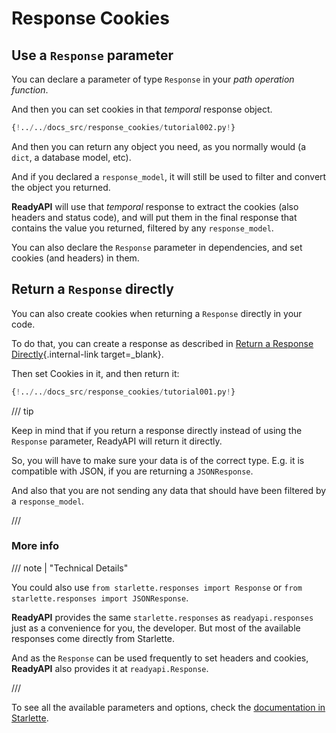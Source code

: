 # Response Cookies

## Use a `Response` parameter

You can declare a parameter of type `Response` in your _path operation function_.

And then you can set cookies in that _temporal_ response object.

```Python hl_lines="1  8-9"
{!../../docs_src/response_cookies/tutorial002.py!}
```

And then you can return any object you need, as you normally would (a `dict`, a database model, etc).

And if you declared a `response_model`, it will still be used to filter and convert the object you returned.

**ReadyAPI** will use that _temporal_ response to extract the cookies (also headers and status code), and will put them in the final response that contains the value you returned, filtered by any `response_model`.

You can also declare the `Response` parameter in dependencies, and set cookies (and headers) in them.

## Return a `Response` directly

You can also create cookies when returning a `Response` directly in your code.

To do that, you can create a response as described in [Return a Response Directly](response-directly.md){.internal-link target=\_blank}.

Then set Cookies in it, and then return it:

```Python hl_lines="10-12"
{!../../docs_src/response_cookies/tutorial001.py!}
```

/// tip

Keep in mind that if you return a response directly instead of using the `Response` parameter, ReadyAPI will return it directly.

So, you will have to make sure your data is of the correct type. E.g. it is compatible with JSON, if you are returning a `JSONResponse`.

And also that you are not sending any data that should have been filtered by a `response_model`.

///

### More info

/// note | "Technical Details"

You could also use `from starlette.responses import Response` or `from starlette.responses import JSONResponse`.

**ReadyAPI** provides the same `starlette.responses` as `readyapi.responses` just as a convenience for you, the developer. But most of the available responses come directly from Starlette.

And as the `Response` can be used frequently to set headers and cookies, **ReadyAPI** also provides it at `readyapi.Response`.

///

To see all the available parameters and options, check the <a href="https://www.starlette.io/responses/#set-cookie" class="external-link" target="_blank">documentation in Starlette</a>.
